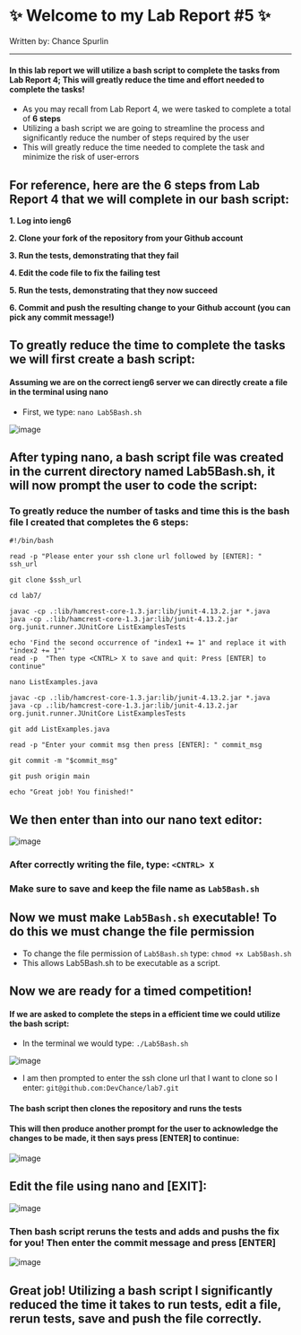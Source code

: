 # **✨ Welcome to my Lab Report #5 ✨** 

Written by: Chance Spurlin

------------------------------------

#### **In this lab report we will utilize a bash script to complete the tasks from Lab Report 4; This will greatly reduce the time and effort needed to complete the tasks!**

 * As you may recall from Lab Report 4, we were tasked to complete a total of **6 steps**
 * Utilizing a bash script we are going to streamline the process and significantly reduce the number of steps required by the user
 * This will greatly reduce the time  needed to complete the task and minimize the risk of user-errors

## For reference, here are the **6 steps** from Lab Report 4 that we will complete in our bash script:

**1. Log into ieng6**

**2. Clone your fork of the repository from your Github account**

**3. Run the tests, demonstrating that they fail**

**4. Edit the code file to fix the failing test**

**5. Run the tests, demonstrating that they now succeed**

**6. Commit and push the resulting change to your Github account (you can pick any commit message!)**



## To greatly reduce the time to complete the tasks we will first create a bash script:

#### Assuming we are on the correct ieng6 server we can directly create a file in the terminal using nano

- First, we type: `nano Lab5Bash.sh`

![image](https://user-images.githubusercontent.com/122570751/224882630-f7245b7a-b919-4be7-bf6d-829bf8de2c43.png)

## After typing nano, a bash script file was created in the current directory named **Lab5Bash.sh**, it will now prompt the user to code the script:

### To greatly reduce the number of tasks and  time this is the bash file I created that completes the **6 steps**:

```
#!/bin/bash

read -p "Please enter your ssh clone url followed by [ENTER]: " ssh_url

git clone $ssh_url

cd lab7/

javac -cp .:lib/hamcrest-core-1.3.jar:lib/junit-4.13.2.jar *.java
java -cp .:lib/hamcrest-core-1.3.jar:lib/junit-4.13.2.jar org.junit.runner.JUnitCore ListExamplesTests

echo 'Find the second occurrence of "index1 += 1" and replace it with "index2 += 1"'     
read -p  "Then type <CNTRL> X to save and quit: Press [ENTER] to continue"

nano ListExamples.java

javac -cp .:lib/hamcrest-core-1.3.jar:lib/junit-4.13.2.jar *.java
java -cp .:lib/hamcrest-core-1.3.jar:lib/junit-4.13.2.jar org.junit.runner.JUnitCore ListExamplesTests

git add ListExamples.java

read -p "Enter your commit msg then press [ENTER]: " commit_msg

git commit -m "$commit_msg"

git push origin main

echo "Great job! You finished!"
```

## We then enter than into our nano text editor:

![image](https://user-images.githubusercontent.com/122570751/224883709-93c423f1-2bdf-4b65-ac59-2872315eee18.png)

### After correctly writing the file, type: `<CNTRL> X`
### Make sure to save and keep the file name as `Lab5Bash.sh`

## Now we must make `Lab5Bash.sh` executable! To do this we must change the file permission

- To change the file permission of `Lab5Bash.sh` type: `chmod +x Lab5Bash.sh`
- This allows Lab5Bash.sh to be executable as a script.

## Now we are ready for a timed competition!

#### If we are asked to complete the steps in a efficient time we could utilize the bash script:

- In the terminal we would type: `./Lab5Bash.sh`

![image](https://user-images.githubusercontent.com/122570751/224884940-d8ac94d1-84c5-4b7a-a2c7-df09168c660e.png)

- I am then prompted to enter the ssh clone url that I want to clone so I enter: `git@github.com:DevChance/lab7.git`

#### The bash script then clones the repository and runs the tests
#### This will then produce another prompt for the user to acknowledge the changes to be made, it then says press [ENTER] to continue:

![image](https://user-images.githubusercontent.com/122570751/224885409-d3c6995e-d538-4807-8707-2c3568271e41.png)

## Edit the file using nano and [EXIT]:

![image](https://user-images.githubusercontent.com/122570751/224885516-215f08ac-d538-486e-afb2-1029a4a98f35.png)

### Then bash script reruns the tests and adds and pushs the fix for you! Then enter the commit message and press [ENTER]

![image](https://user-images.githubusercontent.com/122570751/224885781-0c405e91-8acc-4fa1-be67-805d2a27311a.png)

## Great job! Utilizing a bash script I significantly reduced the time it takes to run tests, edit a file, rerun tests, save and push the file correctly.
